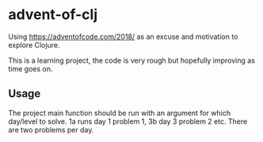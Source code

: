 # advent-of-clj

Using https://adventofcode.com/2018/ as an excuse and motivation to explore Clojure.

This is a learning project, the code is very rough but hopefully improving as time goes on.

## Usage

The project main function should be run with an argument for which day/level to solve. 1a runs day 1 problem 1, 3b day 3 problem 2 etc. There are two problems per day.